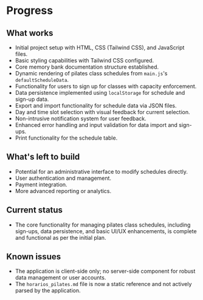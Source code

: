 # Progress

## What works

- Initial project setup with HTML, CSS (Tailwind CSS), and JavaScript files.
- Basic styling capabilities with Tailwind CSS configured.
- Core memory bank documentation structure established.
- Dynamic rendering of pilates class schedules from `main.js`'s `defaultScheduleData`.
- Functionality for users to sign up for classes with capacity enforcement.
- Data persistence implemented using `localStorage` for schedule and sign-up data.
- Export and import functionality for schedule data via JSON files.
- Day and time slot selection with visual feedback for current selection.
- Non-intrusive notification system for user feedback.
- Enhanced error handling and input validation for data import and sign-ups.
- Print functionality for the schedule table.

## What's left to build

- Potential for an administrative interface to modify schedules directly.
- User authentication and management.
- Payment integration.
- More advanced reporting or analytics.

## Current status

- The core functionality for managing pilates class schedules, including sign-ups, data persistence, and basic UI/UX enhancements, is complete and functional as per the initial plan.

## Known issues

- The application is client-side only; no server-side component for robust data management or user accounts.
- The `horarios_pilates.md` file is now a static reference and not actively parsed by the application.
